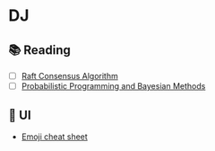 # DJ
## :books: Reading
  - [ ] [Raft Consensus Algorithm](https://raft.github.io/)
  - [ ] [Probabilistic Programming and Bayesian Methods](https://github.com/CamDavidsonPilon/Probabilistic-Programming-and-Bayesian-Methods-for-Hackers)

## :art: UI
  * [Emoji cheat sheet](http://www.emoji-cheat-sheet.com/)
